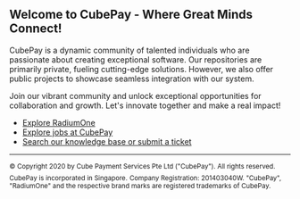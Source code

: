 ## Welcome to CubePay - Where Great Minds Connect!

CubePay is a dynamic community of talented individuals who are passionate about creating exceptional software. Our repositories are primarily private, fueling cutting-edge solutions. However, we also offer public projects to showcase seamless integration with our system.

Join our vibrant community and unlock exceptional opportunities for collaboration and growth. Let's innovate together and make a real impact!

* [Explore RadiumOne](https://www.radiumone.io)
* [Explore jobs at CubePay](https://careers.cubepayment.com)
* [Search our knowledge base or submit a ticket](https://support.radiumone.io)

----

<sub>© Copyright 2020 by Cube Payment Services Pte Ltd ("CubePay"). All rights reserved. CubePay is incorporated in Singapore.</sub>
<sub>Company Registration: 201403040W. "CubePay", "RadiumOne" and the respective brand marks are registered trademarks of CubePay.</sub>

